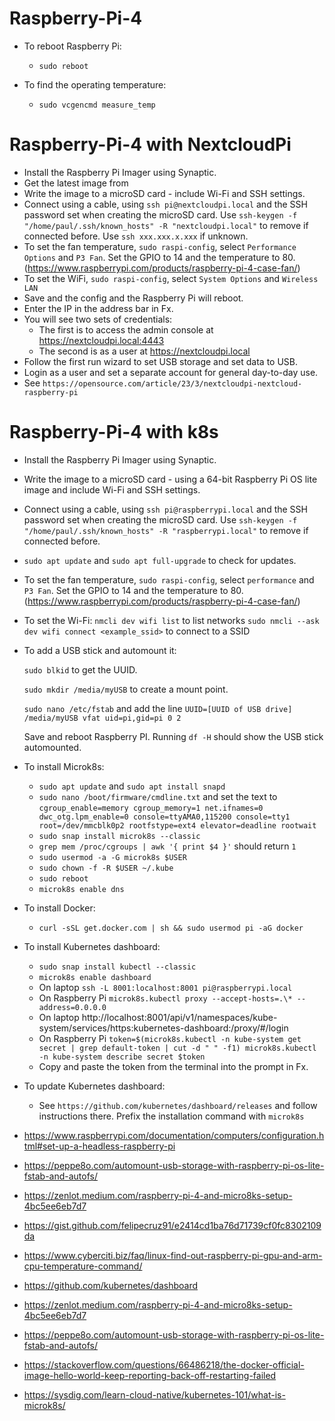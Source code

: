 # Raspberry-Pi-4

- To reboot Raspberry Pi:
  - ```sudo reboot```

- To find the operating temperature:
  - ```sudo vcgencmd measure_temp```
    

# Raspberry-Pi-4 with NextcloudPi

- Install the Raspberry Pi Imager using Synaptic.
- Get the latest image from 
- Write the image to a microSD card - include Wi-Fi and SSH settings.
- Connect using a cable, using ```ssh pi@nextcloudpi.local``` and the SSH password set when creating the microSD card.  Use ```ssh-keygen -f "/home/paul/.ssh/known_hosts" -R "nextcloudpi.local"``` to remove if connected before.  Use ```ssh xxx.xxx.x.xxx``` if unknown.
- To set the fan temperature, ```sudo raspi-config```, select ```Performance Options``` and ```P3 Fan```.  Set the GPIO to 14 and the temperature to 80.  (https://www.raspberrypi.com/products/raspberry-pi-4-case-fan/)
- To set the WiFi, ```sudo raspi-config```, select ```System Options``` and ```Wireless LAN```
- Save and the config and the Raspberry Pi will reboot.
- Enter the IP in the address bar in Fx.
- You will see two sets of credentials:
  - The first is to access the admin console at https://nextcloudpi.local:4443
  - The second is as a user at https://nextcloudpi.local
- Follow the first run wizard to set USB storage and set data to USB.
- Login as a user and set a separate account for general day-to-day use.
- See ```https://opensource.com/article/23/3/nextcloudpi-nextcloud-raspberry-pi```


# Raspberry-Pi-4 with k8s

- Install the Raspberry Pi Imager using Synaptic.
- Write the image to a microSD card - using a 64-bit Raspberry Pi OS lite image and include Wi-Fi and SSH settings.
- Connect using a cable, using ```ssh pi@raspberrypi.local``` and the SSH password set when creating the microSD card.  Use ```ssh-keygen -f "/home/paul/.ssh/known_hosts" -R "raspberrypi.local"``` to remove if connected before.
- ```sudo apt update``` and ```sudo apt full-upgrade``` to check for updates.  
- To set the fan temperature, ```sudo raspi-config```, select ```performance``` and ```P3 Fan```.  Set the GPIO to 14 and the temperature to 80.  (https://www.raspberrypi.com/products/raspberry-pi-4-case-fan/)
- To set the Wi-Fi:
    ```nmcli dev wifi list``` to list networks
    ```sudo nmcli --ask dev wifi connect <example_ssid>``` to connect to a SSID
- To add a USB stick and automount it:

    ```sudo blkid``` to get the UUID.
  
    ```sudo mkdir /media/myUSB``` to create a mount point.
  
    ```sudo nano /etc/fstab``` and add the line ```UUID=[UUID of USB drive] /media/myUSB vfat uid=pi,gid=pi 0 2```

  Save and reboot Raspberry PI.  Running ```df -H``` should show the USB stick automounted.

- To install Microk8s:
  - ```sudo apt update``` and ```sudo apt install snapd```
  - ```sudo nano /boot/firmware/cmdline.txt``` and set the text to ```cgroup_enable=memory cgroup_memory=1 net.ifnames=0 dwc_otg.lpm_enable=0 console=ttyAMA0,115200 console=tty1 root=/dev/mmcblk0p2 rootfstype=ext4 elevator=deadline rootwait```
  - ```sudo snap install microk8s --classic```
  - ```grep mem /proc/cgroups | awk '{ print $4 }'``` should return ```1```
  - ```sudo usermod -a -G microk8s $USER```
  - ```sudo chown -f -R $USER ~/.kube```
  - ```sudo reboot```
  - ```microk8s enable dns```
 
- To install Docker:
  - ```curl -sSL get.docker.com | sh && sudo usermod pi -aG docker```
  
- To install Kubernetes dashboard:
  - ```sudo snap install kubectl --classic```
  - ```microk8s enable dashboard```
  - On laptop ```ssh -L 8001:localhost:8001 pi@raspberrypi.local```
  - On Raspberry Pi ```microk8s.kubectl proxy --accept-hosts=.\* --address=0.0.0.0```
  - On laptop http://localhost:8001/api/v1/namespaces/kube-system/services/https:kubernetes-dashboard:/proxy/#/login
  - On Raspberry Pi ```token=$(microk8s.kubectl -n kube-system get secret | grep default-token | cut -d " " -f1) microk8s.kubectl -n kube-system describe secret $token```
  - Copy and paste the token from the terminal into the prompt in Fx.
 
- To update Kubernetes dashboard:
  - See ```https://github.com/kubernetes/dashboard/releases``` and follow instructions there.  Prefix the installation command with ```microk8s```
  

- https://www.raspberrypi.com/documentation/computers/configuration.html#set-up-a-headless-raspberry-pi
- https://peppe8o.com/automount-usb-storage-with-raspberry-pi-os-lite-fstab-and-autofs/
- https://zenlot.medium.com/raspberry-pi-4-and-micro8ks-setup-4bc5ee6eb7d7
- https://gist.github.com/felipecruz91/e2414cd1ba76d71739cf0fc8302109da
- https://www.cyberciti.biz/faq/linux-find-out-raspberry-pi-gpu-and-arm-cpu-temperature-command/
- https://github.com/kubernetes/dashboard
- https://zenlot.medium.com/raspberry-pi-4-and-micro8ks-setup-4bc5ee6eb7d7
- https://peppe8o.com/automount-usb-storage-with-raspberry-pi-os-lite-fstab-and-autofs/
- https://stackoverflow.com/questions/66486218/the-docker-official-image-hello-world-keep-reporting-back-off-restarting-failed
- https://sysdig.com/learn-cloud-native/kubernetes-101/what-is-microk8s/
